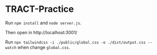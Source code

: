 # TRACT-Practice
Run `npm install` and `node server.js`.

Then open in http://localhost:3001/

Run `npx tailwindcss -i ./public/global.css -o ./dist/output.css --watch` when change `global.css`.
